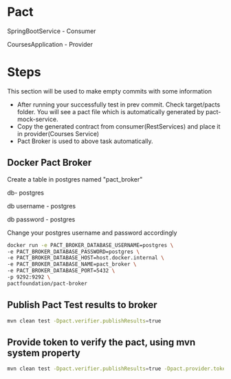 # Pact

SpringBootService - Consumer

CoursesApplication - Provider




# Steps
This section will be used to make empty commits with some information

- After running your successfully test in prev commit. Check target/pacts folder.
  You will see a pact file which is automatically generated by pact-mock-service.
- Copy the generated contract from consumer(RestServices) and place it in provider(Courses Service)
- Pact Broker is used to above task automatically.


## Docker Pact Broker

Create a table in postgres named "pact_broker"

db- postgres

db username - postgres

db password - postgres

Change your postgres username and password accordingly
```bash
docker run -e PACT_BROKER_DATABASE_USERNAME=postgres \
-e PACT_BROKER_DATABASE_PASSWORD=postgres \
-e PACT_BROKER_DATABASE_HOST=host.docker.internal \
-e PACT_BROKER_DATABASE_NAME=pact_broker \
-e PACT_BROKER_DATABASE_PORT=5432 \
-p 9292:9292 \
pactfoundation/pact-broker 
```

## Publish Pact Test results to broker

```bash
mvn clean test -Dpact.verifier.publishResults=true
```

## Provide token to verify the pact, using mvn system property
```bash
mvn clean test -Dpact.verifier.publishResults=true -Dpact.provider.token=my-string-token

```